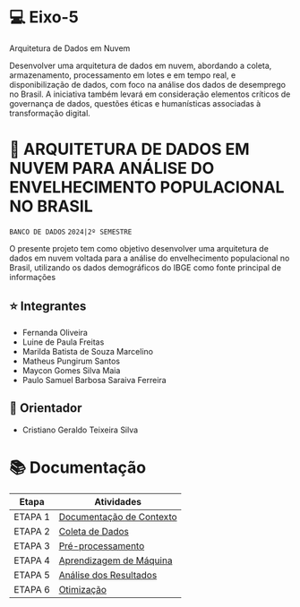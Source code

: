 # 💻 Eixo-5
Arquitetura de Dados em Nuvem

Desenvolver uma arquitetura de dados em nuvem, abordando a coleta, armazenamento, processamento em lotes e em tempo real, e disponibilização de dados, com foco na análise dos dados de desemprego no Brasil. A iniciativa também levará em consideração elementos críticos de governança de dados, questões éticas e humanísticas associadas à transformação digital.

# 📝 ARQUITETURA DE DADOS EM NUVEM PARA ANÁLISE DO ENVELHECIMENTO POPULACIONAL NO BRASIL
`BANCO DE DADOS`
`2024|2º SEMESTRE`

O presente projeto tem como objetivo desenvolver uma arquitetura de dados em nuvem voltada para a análise do envelhecimento populacional no Brasil, utilizando os dados demográficos do IBGE como fonte principal de informações

## ⭐ Integrantes
* Fernanda Oliveira
* Luine de Paula Freitas
* Marilda Batista de Souza Marcelino
* Matheus Pungirum Santos
* Maycon Gomes Silva Maia
* Paulo Samuel Barbosa Saraiva Ferreira

## 📖 Orientador
* Cristiano Geraldo Teixeira Silva

# 📚  Documentação

| Etapa         | Atividades |
|  :----:   | ----------- |
| ETAPA 1        |[Documentação de Contexto](projeto/inicio_do_projeto.md) |
| ETAPA 2        |[Coleta de Dados](projeto/coleta_dados.md) |
| ETAPA 3        |[Pré-processamento](projeto/pre_processamento.md) |
| ETAPA 4        |[Aprendizagem de Máquina](projeto/aprendizado_maquina_rev.md)|
| ETAPA 5        |[Análise dos Resultados](projeto/analise_resultados.md) |
| ETAPA 6        |[Otimização](projeto/Otimizacao.md) |
